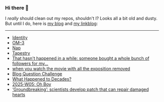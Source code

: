 ### Hi there 👋

I _really_ should clean out my repos, shouldn't I? Looks all a bit old and dusty. But until I do, here is [my blog](https://lostfocus.de/) and [my linkblog](https://dominikschwind.com/links):

--- 

<!-- POST-LIST:START -->
- [Identity](https://manuelmoreale.com/identity)
- [OM–3](https://lostfocus.de/2025/02/06/om-3/)
- [Nap](https://lostfocus.de/2025/02/06/nap/)
- [Tapestry](https://lostfocus.de/2025/02/05/tapestry/)
- [That hasn&#39;t happened in a while: someone bought a whole bunch of followers for my…](https://lostfocus.de/2025/02/05/234239/)
- [when you watch the movie with all the exposition removed](https://www.youtube.com/watch?v=RdcSFsQRsnc)
- [Blog Question Challenge](https://lostfocus.de/2025/02/03/blog-question-challenge/)
- [What Happened to Decades?](https://www.youtube.com/watch?v=qo_EHY5jEX4)
- [2025-W05: Oh Boy](https://lostfocus.de/2025/02/02/2025-w05-oh-boy/)
- [‘Groundbreaking’: scientists develop patch that can repair damaged hearts](https://www.theguardian.com/science/2025/jan/29/scientists-develop-patch-repair-damage-heart-failure)
<!-- POST-LIST:END -->

<!--
**lostfocus/lostfocus** is a ✨ _special_ ✨ repository because its `README.md` (this file) appears on your GitHub profile.

Here are some ideas to get you started:

- 🔭 I’m currently working on ...
- 🌱 I’m currently learning ...
- 👯 I’m looking to collaborate on ...
- 🤔 I’m looking for help with ...
- 💬 Ask me about ...
- 📫 How to reach me: ...
- 😄 Pronouns: ...
- ⚡ Fun fact: ...
-->
